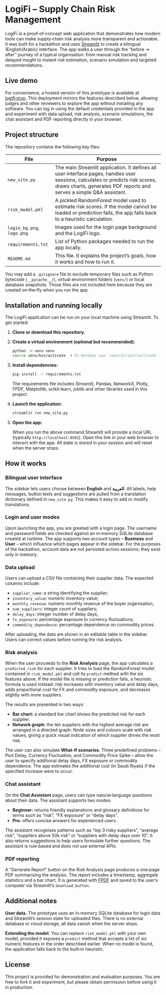 # LogiFi – Supply Chain Risk Management

LogiFi is a proof‑of‑concept web application that demonstrates how modern tools can make supply‑chain risk analysis more transparent and actionable.  It was built for a hackathon and uses [Streamlit](https://streamlit.io) to create a bilingual (English/Arabic) interface.  The app walks a user through the “before → after” journey of a typical organisation: from manual risk tracking and delayed insight to instant risk estimation, scenario simulation and targeted recommendations.

## Live demo

For convenience, a hosted version of this prototype is available at [logifi‑mvp](https://logifi-mvp-ntcvdwcyaetsrb9jxjqjn5.streamlit.app/).  This deployment mirrors the features described below, allowing judges and other reviewers to explore the app without installing any software.  You can log in using the default credentials provided in the app and experiment with data upload, risk analysis, scenario simulations, the chat assistant and PDF reporting directly in your browser.

## Project structure

The repository contains the following key files:

| File | Purpose |
| --- | --- |
| `new_site.py` | The main Streamlit application.  It defines all user interface pages, handles user sessions, calculates or predicts risk scores, draws charts, generates PDF reports and serves a simple Q&A assistant. |
| `risk_model.pkl` | A pickled RandomForest model used to estimate risk scores.  If the model cannot be loaded or prediction fails, the app falls back to a heuristic calculation. |
| `login_bg.png`, `logo.png` | Images used for the login page background and the LogiFi logo. |
| `requirements.txt` | List of Python packages needed to run the app locally. |
| `README.md` | This file.  It explains the project’s goals, how it works and how to run it. |

You may add a `.gitignore` file to exclude temporary files such as Python bytecode (`__pycache__/`), virtual environment folders (`venv/`) or local database snapshots.  Those files are not included here because they are created on‑the‑fly when you run the app.

## Installation and running locally

The LogiFi application can be run on your local machine using Streamlit.  To get started:

1. **Clone or download this repository.**

2. **Create a virtual environment (optional but recommended):**

   ```bash
   python -m venv venv
   source venv/bin/activate  # On Windows use `venv\Scripts\activate`
   ```

3. **Install dependencies:**

   ```bash
   pip install -r requirements.txt
   ```

   The requirements file includes Streamlit, Pandas, NetworkX, Plotly, FPDF, Matplotlib, scikit‑learn, joblib and other libraries used in this project.

4. **Launch the application:**

   ```bash
   streamlit run new_site.py
   ```

5. **Open the app:**

   When you run the above command Streamlit will provide a local URL (typically `http://localhost:8501`).  Open this link in your web browser to interact with the app.  All state is stored in your session and will reset when the server stops.

## How it works

### Bilingual user interface

The sidebar lets users choose between **English** and **العربية**.  All labels, help messages, button texts and suggestions are pulled from a translation dictionary defined in `new_site.py`.  This makes it easy to add or modify translations.

### Login and user modes

Upon launching the app, you are greeted with a login page.  The username and password fields are checked against an in‑memory SQLite database created at runtime.  The app supports two account types – **Business** and **User** – which influence which pages appear in the sidebar.  For the purposes of the hackathon, account data are not persisted across sessions; they exist only in memory.

### Data upload

Users can upload a CSV file containing their supplier data.  The expected columns include:

* `supplier_name`: a string identifying the supplier;
* `inventory_value`: numeric inventory value;
* `monthly_revenue`: numeric monthly revenue of the buyer organisation;
* `num_suppliers`: integer count of suppliers;
* `delay_days`: integer number of delay days;
* `fx_exposure`: percentage exposure to currency fluctuations;
* `commodity_dependence`: percentage dependence on commodity prices.

After uploading, the data are shown in an editable table in the sidebar.  Users can correct values before running the risk analysis.

### Risk analysis

When the user proceeds to the **Risk Analysis** page, the app calculates a `predicted_risk` for each supplier.  It tries to load the RandomForest model contained in `risk_model.pkl` and call its `predict` method with the six features above.  If the model file is missing or prediction fails, a heuristic formula is used instead: risk increases with inventory value and delay days, adds proportional cost for FX and commodity exposure, and decreases slightly with more suppliers.

The results are presented in two ways:

* **Bar chart:** a standard bar chart shows the predicted risk for each supplier.
* **Network graph:** the ten suppliers with the highest average risk are arranged in a directed graph.  Node sizes and colours scale with risk values, giving a quick visual indication of which supplier drives the most risk.

The user can also simulate **What‑If scenarios**.  Three predefined problems – Port Delay, Currency Fluctuation, and Commodity Price Spike – allow the user to specify additional delay days, FX exposure or commodity dependence.  The app estimates the additional cost (in Saudi Riyals) if the specified increase were to occur.

### Chat assistant

On the **Chat Assistant** page, users can type natural‑language questions about their data.  The assistant supports two modes:

* **Beginner:** returns friendly explanations and glossary definitions for terms such as “risk”, “FX exposure” or “delay days”.
* **Pro:** offers concise answers for experienced users.

The assistant recognises patterns such as “top 3 risky suppliers”, “average risk”, “suppliers above 50k risk” or “suppliers with delay days over 10”.  It also returns suggestions to help users formulate further questions.  The assistant is rule‑based and does not use external APIs.

### PDF reporting

A “Generate Report” button on the Risk Analysis page produces a one‑page PDF summarising the analysis.  The report includes a timestamp, aggregate statistics and a bar chart.  It is generated with [FPDF](https://pyfpdf.github.io) and saved to the user’s computer via Streamlit’s `download_button`.

## Additional notes

**User data.**  The prototype uses an in‑memory SQLite database for login data and Streamlit’s session state for uploaded files.  There is no external database or cloud storage; all data vanish when the server stops.

**Extending the model.**  You can replace `risk_model.pkl` with your own model, provided it exposes a `predict` method that accepts a list of six numeric features in the order described earlier.  When no model is found, the application falls back to the built‑in heuristic.

## License

This project is provided for demonstration and evaluation purposes.  You are free to fork it and experiment, but please obtain permission before using it in production.
